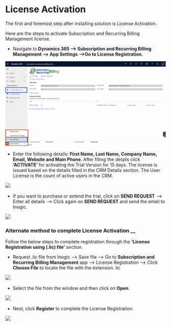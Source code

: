# License Activation

The first and foremost step after installing solution is License Activation.

Here are the steps to activate Subscription and Recurring Billing Management license.

* Navigate to **Dynamics 365 --> Subscription and Recurring Billing Management --> App Settings -->Go to License Registration.**&#x20;

![](<../../.gitbook/assets/SRBM Lic REg.png>)

* Enter the following details: **First Name, Last Name, Company Name, Email, Website and Main Phone**. After filling the details click **‘ACTIVATE’** for activating the Trial Version for 15 days. The license is issued based on the details filled in the CRM Details section. The User License is the count of active users in the CRM.

![](<../../.gitbook/assets/Lic\_2 (4).png>)

* If you want to purchase or extend the trial, click on **SEND REQUEST** --> Enter all details --> Click again on **SEND REQUEST** and send the email to Inogic.

![](<../../.gitbook/assets/Lic\_3 (8).png>)

### Alternate method to complete License Activation __&#x20;

Follow the below steps to complete registration through the **‘License Registration using (.lic) file’** section.

* Request .lic file from Inogic --> Save file --> Go to **Subscription and Recurring Billing Management** app --> License Registration --> Click **Choose File** to locate the file with the extension .lic

![](<../../.gitbook/assets/Lic\_4 (7).png>)

* Select the file from the window and then click on **Open**.

![](<../../.gitbook/assets/Lic\_5 (9).png>)

* Next, click **Register** to complete the License Registration.

![](<../../.gitbook/assets/Lic\_6 (8).png>)



